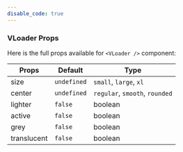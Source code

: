 ```yaml
---
disable_code: true
---
```


### VLoader Props

Here is the full props available for `<VLoader />` component:

| Props       | Default                                       | Type                           |
| ----------- | --------------------------------------------- | ------------------------------ |
| size        | <span class="is-undefined">`undefined`</span> | `small`, `large`, `xl`         |
| center      | <span class="is-undefined">`undefined`</span> | `regular`, `smooth`, `rounded` |
| lighter     | <span class="is-boolean">`false`</span>       | boolean                        |
| active      | <span class="is-boolean">`false`</span>       | boolean                        |
| grey        | <span class="is-boolean">`false`</span>       | boolean                        |
| translucent | <span class="is-boolean">`false`</span>       | boolean                        |
